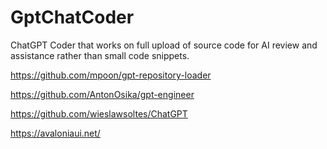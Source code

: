 # GptChatCoder
ChatGPT Coder that works on full upload of source code for AI review and assistance rather than small code snippets.



https://github.com/mpoon/gpt-repository-loader

https://github.com/AntonOsika/gpt-engineer

https://github.com/wieslawsoltes/ChatGPT


https://avaloniaui.net/

